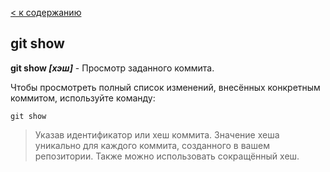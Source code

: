 [< к содержанию](./readme.md)

## git show

**git show *[хэш]*** - Просмотр заданного коммита.

Чтобы просмотреть полный список изменений, внесённых конкретным коммитом, используйте команду: 

```bash=
git show 
```
> Указав идентификатор или хеш коммита. Значение хеша уникально для каждого коммита, созданного в вашем репозитории. Также можно использовать сокращённый хеш.